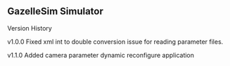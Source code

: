 GazelleSim Simulator
------

Version History

v1.0.0
Fixed xml int to double conversion issue for reading parameter files.


v1.1.0
Added camera parameter dynamic reconfigure application



